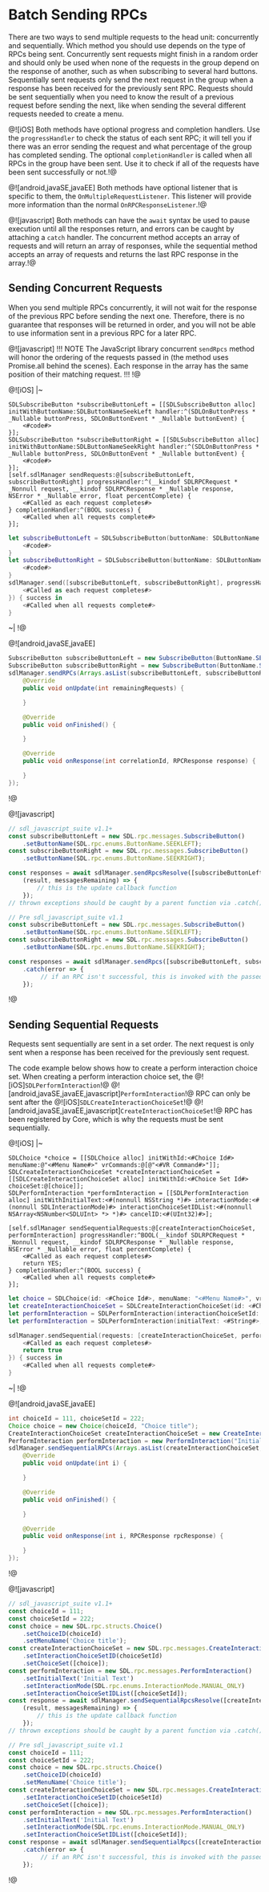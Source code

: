 # Batch Sending RPCs
There are two ways to send multiple requests to the head unit: concurrently and sequentially. Which method you should use depends on the type of RPCs being sent. Concurrently sent requests might finish in a random order and should only be used when none of the requests in the group depend on the response of another, such as when subscribing to several hard buttons. Sequentially sent requests only send the next request in the group when a response has been received for the previously sent RPC. Requests should be sent sequentially when you need to know the result of a previous request before sending the next, like when sending the several different requests needed to create a menu.

@![iOS]
Both methods have optional progress and completion handlers. Use the `progressHandler` to check the status of each sent RPC; it will tell you if there was an error sending the request and what percentage of the group has completed sending. The optional `completionHandler` is called when all RPCs in the group have been sent. Use it to check if all of the requests have been sent successfully or not.!@

@![android,javaSE,javaEE]
Both methods have optional listener that is specific to them, the `OnMultipleRequestListener`. This listener will provide more information than the normal `OnRPCResponseListener`.!@

@![javascript]
Both methods can have the `await` syntax be used to pause execution until all the responses return, and errors can be caught by attaching a `catch` handler. The concurrent method accepts an array of requests and will return an array of responses, while the sequential method accepts an array of requests and returns the last RPC response in the array.!@

## Sending Concurrent Requests
When you send multiple RPCs concurrently, it will not wait for the response of the previous RPC before sending the next one. Therefore, there is no guarantee that responses will be returned in order, and you will not be able to use information sent in a previous RPC for a later RPC.

@![javascript]
!!! NOTE
The JavaScript library concurrent `sendRpcs` method will honor the ordering of the requests passed in (the method uses Promise.all behind the scenes). Each response in the array has the same position of their matching request.
!!!
!@

@![iOS]
|~
```objc
SDLSubscribeButton *subscribeButtonLeft = [[SDLSubscribeButton alloc] initWithButtonName:SDLButtonNameSeekLeft handler:^(SDLOnButtonPress * _Nullable buttonPress, SDLOnButtonEvent * _Nullable buttonEvent) {
    <#code#>
}];
SDLSubscribeButton *subscribeButtonRight = [[SDLSubscribeButton alloc] initWithButtonName:SDLButtonNameSeekRight handler:^(SDLOnButtonPress * _Nullable buttonPress, SDLOnButtonEvent * _Nullable buttonEvent) {
    <#code#>
}];
[self.sdlManager sendRequests:@[subscribeButtonLeft, subscribeButtonRight] progressHandler:^(__kindof SDLRPCRequest * _Nonnull request, __kindof SDLRPCResponse * _Nullable response, NSError * _Nullable error, float percentComplete) {
    <#Called as each request completes#>
} completionHandler:^(BOOL success) {
    <#Called when all requests complete#>
}];
```
```swift
let subscribeButtonLeft = SDLSubscribeButton(buttonName: SDLButtonName.seekLeft) { (onButtonPress, onButtonEvent) in
    <#code#>
}
let subscribeButtonRight = SDLSubscribeButton(buttonName: SDLButtonName.seekRight) { (onButtonPress, onButtonEvent) in
    <#code#>
}
sdlManager.send([subscribeButtonLeft, subscribeButtonRight], progressHandler: { (request, response, error, percentComplete) in
    <#Called as each request completes#>
}) { success in
    <#Called when all requests complete#>
}
```
~|
!@

@![android,javaSE,javaEE]
```java
SubscribeButton subscribeButtonLeft = new SubscribeButton(ButtonName.SEEKLEFT);
SubscribeButton subscribeButtonRight = new SubscribeButton(ButtonName.SEEKRIGHT);
sdlManager.sendRPCs(Arrays.asList(subscribeButtonLeft, subscribeButtonRight), new OnMultipleRequestListener() {
    @Override
    public void onUpdate(int remainingRequests) {

    }

    @Override
    public void onFinished() {

    }

    @Override
    public void onResponse(int correlationId, RPCResponse response) {

    }
});
```
!@

@![javascript]
```js
// sdl_javascript_suite v1.1+
const subscribeButtonLeft = new SDL.rpc.messages.SubscribeButton()
    .setButtonName(SDL.rpc.enums.ButtonName.SEEKLEFT);
const subscribeButtonRight = new SDL.rpc.messages.SubscribeButton()
    .setButtonName(SDL.rpc.enums.ButtonName.SEEKRIGHT);

const responses = await sdlManager.sendRpcsResolve([subscribeButtonLeft, subscribeButtonRight], 
    (result, messagesRemaining) => {
        // this is the update callback function
    });
// thrown exceptions should be caught by a parent function via .catch()

// Pre sdl_javascript_suite v1.1
const subscribeButtonLeft = new SDL.rpc.messages.SubscribeButton()
    .setButtonName(SDL.rpc.enums.ButtonName.SEEKLEFT);
const subscribeButtonRight = new SDL.rpc.messages.SubscribeButton()
    .setButtonName(SDL.rpc.enums.ButtonName.SEEKRIGHT);

const responses = await sdlManager.sendRpcs([subscribeButtonLeft, subscribeButtonRight])
    .catch(error => {
         // if an RPC isn't successful, this is invoked with the passed-in failed RPC
    });
```
!@

## Sending Sequential Requests
Requests sent sequentially are sent in a set order. The next request is only sent when a response has been received for the previously sent request.

The code example below shows how to create a perform interaction choice set. When creating a perform interaction choice set, the @![iOS]`SDLPerformInteraction`!@ @![android,javaSE,javaEE,javascript]`PerformInteraction`!@ RPC can only be sent after the @![iOS]`SDLCreateInteractionChoiceSet`!@ @![android,javaSE,javaEE,javascript]`CreateInteractionChoiceSet`!@ RPC has been registered by Core, which is why the requests must be sent sequentially.

@![iOS]
|~
```objc
SDLChoice *choice = [[SDLChoice alloc] initWithId:<#Choice Id#> menuName:@"<#Menu Name#>" vrCommands:@[@"<#VR Command#>"]];
SDLCreateInteractionChoiceSet *createInteractionChoiceSet = [[SDLCreateInteractionChoiceSet alloc] initWithId:<#Choice Set Id#> choiceSet:@[choice]];
SDLPerformInteraction *performInteraction = [[SDLPerformInteraction alloc] initWithInitialText:<#(nonnull NSString *)#> interactionMode:<#(nonnull SDLInteractionMode)#> interactionChoiceSetIDList:<#(nonnull NSArray<NSNumber<SDLUInt> *> *)#> cancelID:<#(UInt32)#>];

[self.sdlManager sendSequentialRequests:@[createInteractionChoiceSet, performInteraction] progressHandler:^BOOL(__kindof SDLRPCRequest * _Nonnull request, __kindof SDLRPCResponse * _Nullable response, NSError * _Nullable error, float percentComplete) {
    <#Called as each request completes#>
    return YES;
} completionHandler:^(BOOL success) {
    <#Called when all requests complete#>
}];
```
```swift
let choice = SDLChoice(id: <#Choice Id#>, menuName: "<#Menu Name#>", vrCommands: ["<#VR Command#>"])
let createInteractionChoiceSet = SDLCreateInteractionChoiceSet(id: <#Choice Set Id#>, choiceSet: [choice])
let performInteraction = SDLPerformInteraction(interactionChoiceSetId: <#Choice Set Id#>)
let performInteraction = SDLPerformInteraction(initialText: <#String#>, interactionMode: <#SDLInteractionMode#>, interactionChoiceSetIDList: <#[NSNumber & SDLUInt]#>, cancelID: <#UInt32#>)

sdlManager.sendSequential(requests: [createInteractionChoiceSet, performInteraction], progressHandler: { (request, response, error, percentageCompleted) -> Bool in
    <#Called as each request completes#>
    return true
}) { success in
    <#Called when all requests complete#>
}
```
~|
!@

@![android,javaSE,javaEE]
```java
int choiceId = 111, choiceSetId = 222;
Choice choice = new Choice(choiceId, "Choice title");
CreateInteractionChoiceSet createInteractionChoiceSet = new CreateInteractionChoiceSet(choiceSetId, Collections.singletonList(choice));
PerformInteraction performInteraction = new PerformInteraction("Initial Text", InteractionMode.MANUAL_ONLY, Collections.singletonList(choiceSetId));
sdlManager.sendSequentialRPCs(Arrays.asList(createInteractionChoiceSet, performInteraction), new OnMultipleRequestListener() {
    @Override
    public void onUpdate(int i) {

    }

    @Override
    public void onFinished() {

    }

    @Override
    public void onResponse(int i, RPCResponse rpcResponse) {

    }
});
```
!@

@![javascript]
```js
// sdl_javascript_suite v1.1+
const choiceId = 111;
const choiceSetId = 222;
const choice = new SDL.rpc.structs.Choice()
    .setChoiceID(choiceId)
    .setMenuName('Choice title');
const createInteractionChoiceSet = new SDL.rpc.messages.CreateInteractionChoiceSet()
    .setInteractionChoiceSetID(choiceSetId)
    .setChoiceSet([choice]);
const performInteraction = new SDL.rpc.messages.PerformInteraction()
    .setInitialText('Initial Text')
    .setInteractionMode(SDL.rpc.enums.InteractionMode.MANUAL_ONLY)
    .setInteractionChoiceSetIDList([choiceSetId]);
const response = await sdlManager.sendSequentialRpcsResolve([createInteractionChoiceSet, performInteraction], 
    (result, messagesRemaining) => {
        // this is the update callback function
    });
// thrown exceptions should be caught by a parent function via .catch()

// Pre sdl_javascript_suite v1.1
const choiceId = 111;
const choiceSetId = 222;
const choice = new SDL.rpc.structs.Choice()
    .setChoiceID(choiceId)
    .setMenuName('Choice title');
const createInteractionChoiceSet = new SDL.rpc.messages.CreateInteractionChoiceSet()
    .setInteractionChoiceSetID(choiceSetId)
    .setChoiceSet([choice]);
const performInteraction = new SDL.rpc.messages.PerformInteraction()
    .setInitialText('Initial Text')
    .setInteractionMode(SDL.rpc.enums.InteractionMode.MANUAL_ONLY)
    .setInteractionChoiceSetIDList([choiceSetId]);
const response = await sdlManager.sendSequentialRpcs([createInteractionChoiceSet, performInteraction])
    .catch(error => {
         // if an RPC isn't successful, this is invoked with the passed-in failed RPC
    });
```
!@
